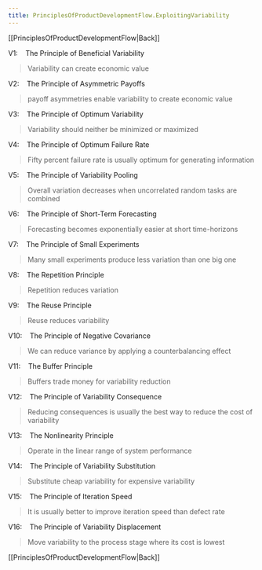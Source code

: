 ```yaml
---
title: PrinciplesOfProductDevelopmentFlow.ExploitingVariability
---
```

[[PrinciplesOfProductDevelopmentFlow|Back]]

V1:    The Principle of Beneficial Variability 
> Variability can create economic value

V2:    The Principle of Asymmetric Payoffs 
> payoff asymmetries enable variability to create economic value

V3:    The Principle of Optimum Variability 
> Variability should neither be minimized or maximized

V4:    The Principle of Optimum Failure Rate 
> Fifty percent failure rate is usually optimum for generating information

V5:    The Principle of Variability Pooling 
> Overall variation decreases when uncorrelated random tasks are combined

V6:    The Principle of Short-Term Forecasting 
> Forecasting becomes exponentially easier at short time-horizons

V7:    The Principle of Small Experiments 
> Many small experiments produce less variation than one big one

V8:    The Repetition Principle 
> Repetition reduces variation

V9:    The Reuse Principle 
> Reuse reduces variability

V10:    The Principle of Negative Covariance
> We can reduce variance by applying a counterbalancing effect

V11:    The Buffer Principle 
> Buffers trade money for variability reduction

V12:    The Principle of Variability Consequence 
> Reducing consequences is usually the best way to reduce the cost of variability

V13:    The Nonlinearity Principle 
> Operate in the linear range of system performance

V14:    The Principle of Variability Substitution 
> Substitute cheap variability for expensive variability

V15:    The Principle of Iteration Speed 
> It is usually better to improve iteration speed than defect rate

V16:    The Principle of Variability Displacement
> Move variability to the process stage where its cost is lowest

[[PrinciplesOfProductDevelopmentFlow|Back]]
